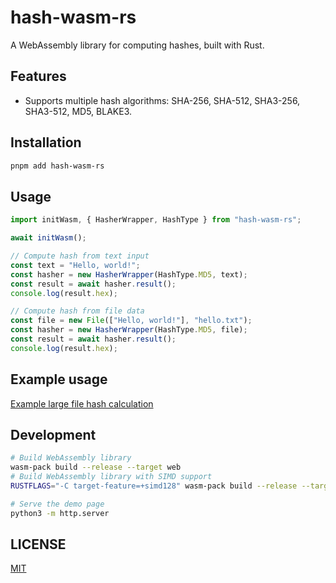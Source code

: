 # hash-wasm-rs

A WebAssembly library for computing hashes, built with Rust.

## Features

- Supports multiple hash algorithms: SHA-256, SHA-512, SHA3-256, SHA3-512, MD5, BLAKE3.

## Installation

```bash
pnpm add hash-wasm-rs
```

## Usage

```javascript
import initWasm, { HasherWrapper, HashType } from "hash-wasm-rs";

await initWasm();

// Compute hash from text input
const text = "Hello, world!";
const hasher = new HasherWrapper(HashType.MD5, text);
const result = await hasher.result();
console.log(result.hex);

// Compute hash from file data
const file = new File(["Hello, world!"], "hello.txt");
const hasher = new HasherWrapper(HashType.MD5, file);
const result = await hasher.result();
console.log(result.hex);
```

## Example usage

[Example large file hash calculation](./index.html)

## Development

```bash
# Build WebAssembly library
wasm-pack build --release --target web
# Build WebAssembly library with SIMD support
RUSTFLAGS="-C target-feature=+simd128" wasm-pack build --release --target web

# Serve the demo page
python3 -m http.server
```

## LICENSE

[MIT](./LICENSE)

